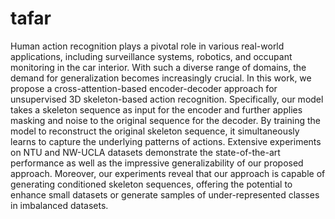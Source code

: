 # tafar
Human action recognition plays a pivotal role in various
real-world applications, including surveillance systems,
robotics, and occupant monitoring in the car interior.
With such a diverse range of domains, the demand
for generalization becomes increasingly crucial. In this
work, we propose a cross-attention-based encoder-decoder
approach for unsupervised 3D skeleton-based action recognition.
Specifically, our model takes a skeleton sequence
as input for the encoder and further applies masking and
noise to the original sequence for the decoder. By training
the model to reconstruct the original skeleton sequence,
it simultaneously learns to capture the underlying patterns
of actions. Extensive experiments on NTU and NW-UCLA
datasets demonstrate the state-of-the-art performance as
well as the impressive generalizability of our proposed approach.
Moreover, our experiments reveal that our approach
is capable of generating conditioned skeleton sequences,
offering the potential to enhance small datasets
or generate samples of under-represented classes in imbalanced
datasets.
